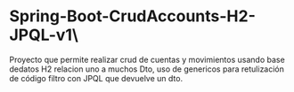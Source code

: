 # Spring-Boot-CrudAccounts-H2-JPQL-v1\

Proyecto que permite realizar crud de cuentas y movimientos usando base dedatos H2 relacion uno a muchos Dto, uso de genericos para retulización de código filtro con JPQL que devuelve un dto.
